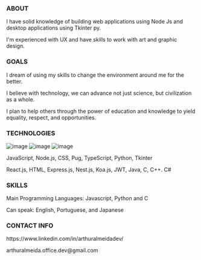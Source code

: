 ### ABOUT
<p>I have solid knowledge of building web applications using Node Js and desktop applications using Tkinter py.<p>
<p>I'm experienced with UX and have skills to work with art and graphic design.<p>
 
### GOALS
<p>I dream of using my skills to change the environment around me for the better.<p>
<p>I believe with technology, we can advance not just science, but civilization as a whole.<p>
<p>I plan to help others through the power of education and knowledge to yield equality, respect, and opportunities.<p>
 
### TECHNOLOGIES
![image](https://user-images.githubusercontent.com/119072440/220210941-8226ae3e-eb98-4f03-8079-fe636fcb450b.png)
![image](https://user-images.githubusercontent.com/119072440/220210968-73884a71-8f79-4d68-ad22-96308d8481ad.png)
![image](https://user-images.githubusercontent.com/119072440/220211049-af06e3a5-0fdb-494d-84be-436dd8384d81.png)

<p>JavaScript, Node.js, CSS, Pug, TypeScript, Python, Tkinter<p>
<p>React.js, HTML, Express.js, Nest.js, Koa.js, JWT, Java, C, C++. C#<p>

### SKILLS
<p>Main Programming Languages: Javascript, Python and C<p>
<p>Can speak: English, Portuguese, and Japanese<p>
 
### CONTACT INFO
<p>https://www.linkedin.com/in/arthuralmeidadev/<p>
<p>arthuralmeida.office.dev@gmail.com<p>

<!--
**arthuralmeidadev/arthuralmeidadev** is a ✨ _special_ ✨ repository because its `README.md` (this file) appears on your GitHub profile.

Here are some ideas to get you started:

- 🔭 I’m currently working on ...
- 🌱 I’m currently learning ...
- 👯 I’m looking to collaborate on ...
- 🤔 I’m looking for help with ...
- 💬 Ask me about ...
- 📫 How to reach me: ...
- 😄 Pronouns: ...
- ⚡ Fun fact: ...
-->
